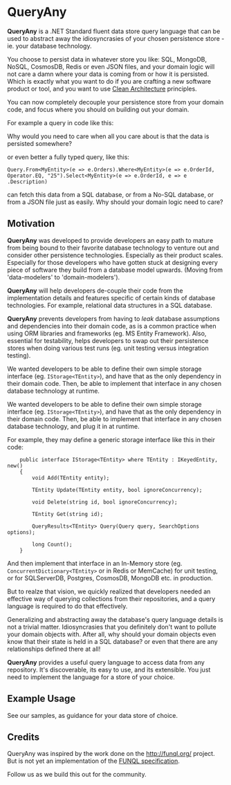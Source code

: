 # QueryAny

**QueryAny** is a .NET Standard fluent data store query language that can be used to abstract away the 
idiosyncrasies of your chosen persistence store - ie. your database technology.

You choose to persist data in whatever store you like: SQL, MongoDB, NoSQL, CosmosDB, Redis or even JSON files, and your domain logic will not care a damn where your data is coming from or how it is persisted. Which is exactly what you want to do if you are crafting a new software product or tool, and you want to use [Clean Architecture](https://blog.cleancoder.com/uncle-bob/2012/08/13/the-clean-architecture.html) principles.

You can now completely decouple your persistence store from your domain code, and focus where you should on building out your domain.

For example a query in code like this:

Why would you need to care when all you care about is that the data is persisted somewhere?

or even better a fully typed query, like this:

`Query.From<MyEntity>(e => e.Orders).Where<MyEntity>(e => e.OrderId, Operator.EQ, "25").Select<MyEntity>(e => e.OrderId, e => e .Description)`

can fetch this data from a SQL database, or from a No-SQL database, or from a JSON file just as easily. Why should your domain logic need to care?

## Motivation

**QueryAny** was developed to provide developers an easy path to mature from being bound to their favorite database technology to venture out and consider other persistence technologies. Especially as their product scales. Especially for those developers who have gotten stuck at designing every piece of software they build from a database model upwards. (Moving from 'data-modelers' to 'domain-modelers').

**QueryAny** will help developers de-couple their code from the implementation details and features specific of certain kinds of database technologies. For example, relational data structures in a SQL database. 

**QueryAny** prevents developers from having to *leak* database assumptions and dependencies into their domain code, as is a common practice when using  ORM libraries and frameworks (eg. MS Entity Framework). Also, essential for testability, helps developers to swap out their persistence stores when doing various test runs (eg. unit testing versus integration testing).

We wanted developers to be able to define their own simple storage interface (eg. `IStorage<TEntity>`), and have that as the only dependency in their domain code. Then, be able to implement that interface in any chosen database technology at runtime.

We wanted developers to be able to define their own simple storage interface (eg. `IStorage<TEntity>`), and have that as the only dependency in their domain code. Then, be able to implement that interface in any chosen database technology, and plug it in at runtime.

For example, they may define a generic storage interface like this in their code:

```
    public interface IStorage<TEntity> where TEntity : IKeyedEntity, new()
    {
        void Add(TEntity entity);

        TEntity Update(TEntity entity, bool ignoreConcurrency);

        void Delete(string id, bool ignoreConcurrency);

        TEntity Get(string id);

        QueryResults<TEntity> Query(Query query, SearchOptions options);

        long Count();
    }
```

And then implement that interface in an In-Memory store (eg. `ConcurrentDictionary<TEntity>` or in Redis or MemCache) for unit testing, or for SQLServerDB, Postgres, CosmosDB, MongoDB etc. in production.

But to realze that vision, we quickly realized that developers needed an effective way of querying collections from their repositories, and a query language is required to do that effectively.

Generalizing and abstracting away the database's query language details is not a trivial matter. Idiosyncrasies that you definitely don't want to pollute your domain objects with. After all, why should your domain objects even know that their state is held in a SQL database? or even that there are any relationships defined there at all!

**QueryAny** provides a useful query language to access data from any repository. It's discoverable, its easy to use, and its extensible. You just need to implement the language for a store of your choice.

## Example Usage

See our samples, as guidance for your data store of choice.

## Credits

QueryAny was inspired by the work done on the http://funql.org/ project. But is not yet an implementation of the [FUNQL specification](http://funql.org/index.php/language-specification.html).

Follow us as we build this out for the community.
